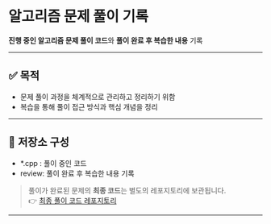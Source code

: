 # 알고리즘 문제 풀이 기록

**진행 중인 알고리즘 문제 풀이 코드**와 **풀이 완료 후 복습한 내용** 기록

---

## ✅ 목적

- 문제 풀이 과정을 체계적으로 관리하고 정리하기 위함  
- 복습을 통해 풀이 접근 방식과 핵심 개념을 정리

---

## 📂 저장소 구성
- *.cpp : 풀이 중인 코드
- review: 풀이 완료 후 복습한 내용 기록

> 풀이가 완료된 문제의 **최종 코드**는 별도의 레포지토리에 보관됩니다.  
👉 [최종 풀이 코드 레포지토리](https://github.com/hyeonjeong1234/Baekjoon)

---
